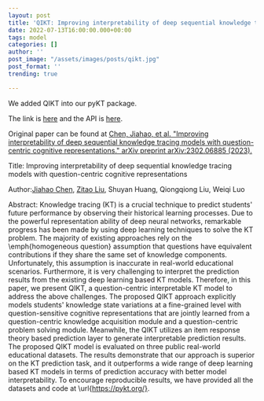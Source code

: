 ```yaml
---
layout: post
title: 'QIKT: Improving interpretability of deep sequential knowledge tracing models with question-centric cognitive representations'
date: 2022-07-13T16:00:00.000+00:00
tags: model
categories: []
author: ''
post_image: "/assets/images/posts/qikt.jpg"
post_format: ''
trending: true

---
```

We added QIKT into our pyKT package.

The link is [here](https://pykt-toolkit.readthedocs.io/en/latest/models.html#qikt) and the API is [here](https://pykt-toolkit.readthedocs.io/en/latest/pykt.models.html#module-pykt.models.qikt).

Original paper can be found at [Chen, Jiahao, et al. "Improving interpretability of deep sequential knowledge tracing models with question-centric cognitive representations." arXiv preprint arXiv:2302.06885 (2023).](https://arxiv.org/pdf/2302.06885.pdf)

Title: Improving interpretability of deep sequential knowledge tracing models with question-centric cognitive representations

Author:[Jiahao Chen](https://scholar.google.com/citations?user=DgaW-sQAAAAJ&hl=en&oi=sra), [Zitao Liu](https://scholar.google.com/citations?user=rRTzNm0AAAAJ&hl=en&oi=sra), Shuyan Huang, Qiongqiong Liu, Weiqi Luo

Abstract: Knowledge tracing (KT) is a crucial technique to predict students' future performance by observing their historical learning processes. Due to the powerful representation ability of deep neural networks, remarkable progress has been made by using deep learning techniques to solve the KT problem. The majority of existing approaches rely on the \emph{homogeneous question} assumption that questions have equivalent contributions if they share the same set of knowledge components. Unfortunately, this assumption is inaccurate in real-world educational scenarios. Furthermore, it is very challenging to interpret the prediction results from the existing deep learning based KT models. Therefore, in this paper, we present QIKT, a question-centric interpretable KT model to address the above challenges. The proposed QIKT approach explicitly models students' knowledge state variations at a fine-grained level with question-sensitive cognitive representations that are jointly learned from a question-centric knowledge acquisition module and a question-centric problem solving module. Meanwhile, the QIKT utilizes an item response theory based prediction layer to generate interpretable prediction results. The proposed QIKT model is evaluated on three public real-world educational datasets. The results demonstrate that our approach is superior on the KT prediction task, and it outperforms a wide range of deep learning based KT models in terms of prediction accuracy with better model interpretability. To encourage reproducible results, we have provided all the datasets and code at \url{https://pykt.org/}.